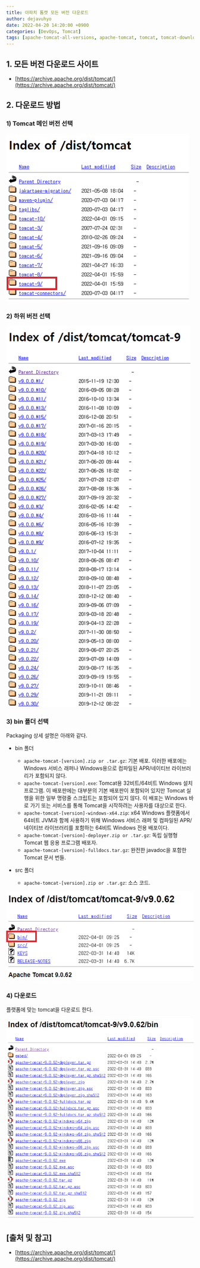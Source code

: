 ```yaml
---
title: 아파치 톰캣 모든 버전 다운로드
author: dejavuhyo
date: 2022-04-20 14:20:00 +0900
categories: [DevOps, Tomcat]
tags: [apache-tomcat-all-versions, apache-tomcat, tomcat, tomcat-download, tomcat-all-versions, 아파치-톰캣, 아파치-톰캣-다운로드, 아파치-톰캣-모든-버전, 톰캣-다운로드]
---
```


## 1. 모든 버전 다운로드 사이트

* [https://archive.apache.org/dist/tomcat/](https://archive.apache.org/dist/tomcat/)

## 2. 다운로드 방법

### 1) Tomcat 메인 버전 선택

![tomcat-version](/assets/img/2022-04-20-download-apache-tomcat-all-versions/tomcat-version.png)

### 2) 하위 버전 선택

![subversion](/assets/img/2022-04-20-download-apache-tomcat-all-versions/subversion.png)

### 3) bin 폴더 선택
Packaging 상세 설명은 아래와 같다.

* bin 폴더
  - `apache-tomcat-[version].zip or .tar.gz`: 기본 배포. 이러한 배포에는 Windows 서비스 래퍼나 Windows용으로 컴파일된 APR/네이티브 라이브러리가 포함되지 않다.
  - `apache-tomcat-[version].exe`: Tomcat용 32비트/64비트 Windows 설치 프로그램. 이 배포판에는 대부분의 기본 배포판이 포함되어 있지만 Tomcat 실행을 위한 일부 명령줄 스크립트는 포함되어 있지 않다. 이 배포는 Windows 바로 가기 또는 서비스를 통해 Tomcat을 시작하려는 사용자를 대상으로 한다.
  - `apache-tomcat-[version]-windows-x64.zip`: x64 Windows 플랫폼에서 64비트 JVM과 함께 사용하기 위해 Windows 서비스 래퍼 및 컴파일된 APR/네이티브 라이브러리를 포함하는 64비트 Windows 전용 배포이다.
  - `apache-tomcat-[version]-deployer.zip or .tar.gz`: 독립 실행형 Tomcat 웹 응용 프로그램 배포자.
  - `apache-tomcat-[version]-fulldocs.tar.gz`: 완전한 javadoc을 포함한 Tomcat 문서 번들.

* src 폴더
  - `apache-tomcat-[version].zip or .tar.gz`: 소스 코드.

![bin](/assets/img/2022-04-20-download-apache-tomcat-all-versions/bin.png)

### 4) 다운로드
플랫폼에 맞는 tomcat을 다운로드 한다.

![download](/assets/img/2022-04-20-download-apache-tomcat-all-versions/download.png)

## [출처 및 참고]
* [https://archive.apache.org/dist/tomcat/](https://archive.apache.org/dist/tomcat/)
